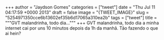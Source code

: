 
+++
author = "Jaydson Gomes"
categories = ["tweet"]
date = "Thu Jul 11 04:17:59 +0000 2013"
draft = false
image = "{TWEET_IMAGE}"
slug = "5254971350cce6b13602ef35b6d17065a310ea2b"
tags = ["tweet"]
title = """GVT malandrinha, todo dia..."""
+++
GVT malandrinha, todo dia a minha internet cai por uns 10 minutos depois da 1h da manhã. Tão fazendo o que ai hein?
